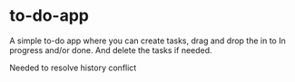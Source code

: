 # to-do-app
A simple to-do app where you can create tasks, drag and drop the in to In progress and/or done. And delete the tasks if needed. 

Needed to resolve history conflict